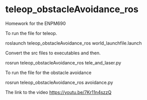 # teleop_obstacleAvoidance_ros
Homework for the ENPM690

To run the file for teleop.

roslaunch teleop_obstacleAvoidance_ros world_launchfile.launch 

Convert the src files to executables and then.

rosrun teleop_obstacleAvoidance_ros tele_and_laser.py 

To run the file for the obstacle avoidance

rosrun teleop_obstacleAvoidance_ros avoidance.py 

The link to the video
https://youtu.be/7Kr11n4szzQ
